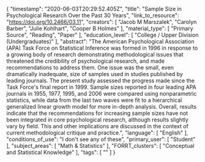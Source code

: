 {
    "timestamp": "2020-06-03T20:29:52.405Z",
    "title": "Sample Size in Psychological Research Over the Past 30 Years",
    "link_to_resource": "https://doi.org/10.2466/03.11",
    "creators": [
        "Jacob M Marszalek",
        "Carolyn Barber",
        "Julie Kohlhart",
        "Cooper B Holmes"
    ],
    "material_type": [
        "Primary Source",
        "Reading",
        "Paper"
    ],
    "education_level": [
        "College / Upper Division (Undergraduates)"
    ],
    "abstract": "The American Psychological Association (APA) Task Force on Statistical Inference was formed in 1996 in response to a growing body of research demonstrating methodological issues that threatened the credibility of psychological research, and made recommendations to address them. One issue was the small, even dramatically inadequate, size of samples used in studies published by leading journals. The present study assessed the progress made since the Task Force's final report in 1999. Sample sizes reported in four leading APA journals in 1955, 1977, 1995, and 2006 were compared using nonparametric statistics, while data from the last two waves were fit to a hierarchical generalized linear growth model for more in-depth analysis. Overall, results indicate that the recommendations for increasing sample sizes have not been integrated in core psychological research, although results slightly vary by field. This and other implications are discussed in the context of current methodological critique and practice.",
    "language": [
        "English"
    ],
    "conditions_of_use": "I don't see any of these",
    "primary_user": [
        "Student"
    ],
    "subject_areas": [
        "Math & Statistics"
    ],
    "FORRT_clusters": [
        "Conceptual and Statistical Knowledge"
    ],
    "tags": [
        ""
    ]
}